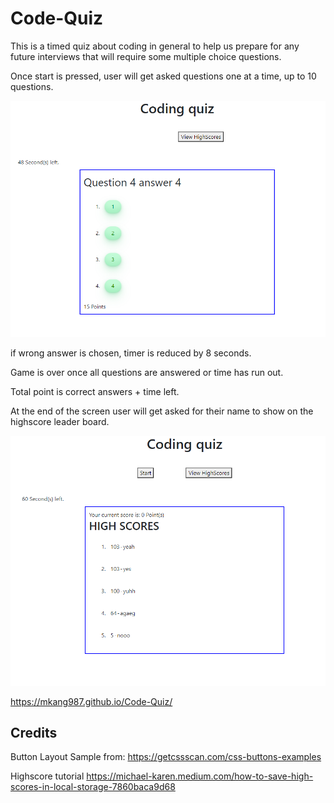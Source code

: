 # Code-Quiz
This is a timed quiz about coding in general to help us prepare for any future interviews that will require some multiple choice questions.

Once start is pressed, user will get asked questions one at a time, up to 10 questions.

![Picture of high score screen](./assets/img/img2.png)

if wrong answer is chosen, timer is reduced by 8 seconds.

Game is over once all questions are answered or time has run out.

Total point is correct answers + time left.

At the end of the screen user will get asked for their name to show on the highscore leader board.

![Picture of high score screen](./assets/img/img1.png)

https://mkang987.github.io/Code-Quiz/

## Credits

Button Layout Sample from:
https://getcssscan.com/css-buttons-examples

Highscore tutorial
https://michael-karen.medium.com/how-to-save-high-scores-in-local-storage-7860baca9d68
